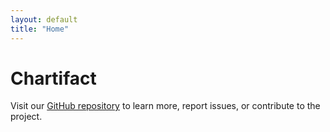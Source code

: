 ```yaml
---
layout: default
title: "Home"
---
```


# Chartifact


Visit our [GitHub repository](https://github.com/microsoft/chartifact) to learn more, report issues, or contribute to the project.
